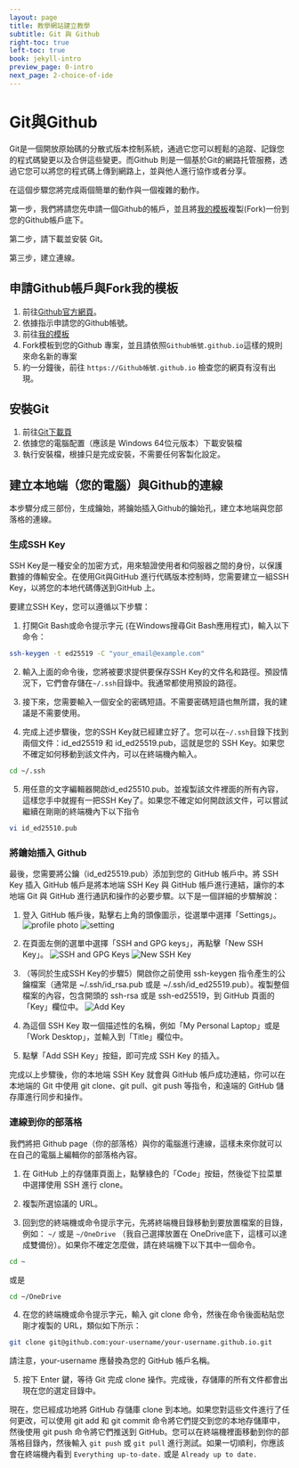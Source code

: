 ```yaml
---
layout: page
title: 教學網站建立教學
subtitle: Git 與 Github
right-toc: true
left-toc: true
book: jekyll-intro
preview_page: 0-intro
next_page: 2-choice-of-ide
---
```


# Git與Github

Git是一個開放原始碼的分散式版本控制系統，通過它您可以輕鬆的追蹤、記錄您的程式碼變更以及合併這些變更。而Github 則是一個基於Git的網路托管服務，透過它您可以將您的程式碼上傳到網路上，並與他人進行協作或者分享。

在這個步驟您將完成兩個簡單的動作與一個複雜的動作。

第一步，我們將請您先申請一個Github的帳戶，並且將[我的模板](https://github.com/junwenwaynepeng/jekyll-template)複製(Fork)一份到您的Github帳戶底下。

第二步，請下載並安裝 Git。

第三步，建立連線。

## 申請Github帳戶與Fork我的模板

1. 前往[Github官方網頁](https://github.com/)。
2. 依據指示申請您的Github帳號。
3. 前往[我的模板](https://github.com/junwenwaynepeng/jekyll-template)
4. Fork模板到您的Github 專案，並且請依照`Github帳號.github.io`這樣的規則來命名新的專案
5. 約一分鐘後，前往 `https://Github帳號.github.io` 檢查您的網頁有沒有出現。

## 安裝Git

1. 前往[Git下載頁](https://git-scm.com/downloads)
2. 依據您的電腦配置（應該是 Windows 64位元版本）下載安裝檔
3. 執行安裝檔，根據只是完成安裝，不需要任何客製化設定。

## 建立本地端（您的電腦）與Github的連線

本步驟分成三部份，生成鑰始，將鑰始插入Github的鑰始孔，建立本地端與您部落格的連線。

### 生成SSH Key

SSH Key是一種安全的加密方式，用來驗證使用者和伺服器之間的身份，以保護數據的傳輸安全。在使用Git與GitHub 進行代碼版本控制時，您需要建立一組SSH Key，以將您的本地代碼傳送到GitHub 上。

要建立SSH Key，您可以遵循以下步驟：

1. 打開Git Bash或命令提示字元 (在Windows搜尋Git Bash應用程式)，輸入以下命令：
```bash
ssh-keygen -t ed25519 -C "your_email@example.com"
```
2. 輸入上面的命令後，您將被要求提供要保存SSH Key的文件名和路徑。預設情況下，它們會存儲在`~/.ssh`目錄中。我通常都使用預設的路徑。

3. 接下來，您需要輸入一個安全的密碼短語。不需要密碼短語也無所謂，我的建議是不需要使用。

4. 完成上述步驟後，您的SSH Key就已經建立好了。您可以在`~/.ssh`目錄下找到兩個文件：id_ed25519 和 id_ed25519.pub，這就是您的 SSH Key。如果您不確定如何移動到該文件內，可以在終端機內輸入。
```bash
cd ~/.ssh
```

5. 用任意的文字編輯器開啟id_ed25510.pub。並複製該文件裡面的所有內容，這樣您手中就握有一把SSH Key了。如果您不確定如何開啟該文件，可以嘗試繼續在剛剛的終端機內下以下指令
```bash
vi id_ed25510.pub
```

### 將鑰始插入 Github 

最後，您需要將公鑰（id_ed25519.pub）添加到您的 GitHub 帳戶中。將 SSH Key 插入 GitHub 帳戶是將本地端 SSH Key 與 GitHub 帳戶進行連結，讓你的本地端 Git 與 GitHub 進行通訊和操作的必要步驟。以下是一個詳細的步驟解說：

1. 登入 GitHub 帳戶後，點擊右上角的頭像圖示，從選單中選擇「Settings」。
![profile photo](/img/github-ssh-1.jpg)
![setting](/img/github-ssh-2.png)


2. 在頁面左側的選單中選擇「SSH and GPG keys」，再點擊「New SSH Key」。
![SSH and GPG Keys](/img/github-ssh-3.png)
![New SSH Key](/img/github-ssh-4.jpg)

3. （等同於生成SSH Key的步驟5）開啟你之前使用 ssh-keygen 指令產生的公鑰檔案（通常是 ~/.ssh/id_rsa.pub 或是 ~/.ssh/id_ed25519.pub）。複製整個檔案的內容，包含開頭的 ssh-rsa 或是 ssh-ed25519，到 GitHub 頁面的「Key」欄位中。
![Add Key](/img/github-ssh-5.png)

4. 為這個 SSH Key 取一個描述性的名稱，例如「My Personal Laptop」或是「Work Desktop」，並輸入到「Title」欄位中。

5. 點擊「Add SSH Key」按鈕，即可完成 SSH Key 的插入。

完成以上步驟後，你的本地端 SSH Key 就會與 GitHub 帳戶成功連結，你可以在本地端的 Git 中使用 git clone、git pull、git push 等指令，和遠端的 GitHub 儲存庫進行同步和操作。

### 連線到你的部落格

我們將把 Github page（你的部落格）與你的電腦進行連線，這樣未來你就可以在自己的電腦上編輯你的部落格內容。

1. 在 GitHub 上的存儲庫頁面上，點擊綠色的「Code」按鈕，然後從下拉菜單中選擇使用 SSH 進行 clone。

2. 複製所選協議的 URL。

3. 回到您的終端機或命令提示字元，先將終端機目錄移動到要放置檔案的目錄，例如： `~/` 或是 `~/OneDrive` （我自己選擇放置在 OneDrive底下，這樣可以達成雙備份）。如果你不確定怎麼做，請在終端機下以下其中一個命令。
```bash
cd ~
```
或是
```bash
cd ~/OneDrive
```

4. 在您的終端機或命令提示字元，輸入 git clone 命令，然後在命令後面粘貼您剛才複製的 URL，類似如下所示：
```bash
git clone git@github.com:your-username/your-username.github.io.git
```
請注意，your-username 應替換為您的 GitHub 帳戶名稱。

5. 按下 Enter 鍵，等待 Git 完成 clone 操作。完成後，存儲庫的所有文件都會出現在您的選定目錄中。

現在，您已經成功地將 GitHub 存儲庫 clone 到本地。如果您對這些文件進行了任何更改，可以使用 git add 和 git commit 命令將它們提交到您的本地存儲庫中，然後使用 git push 命令將它們推送到 GitHub。您可以在終端機裡面移動到你的部落格目錄內，然後輸入 `git push` 或 `git pull` 進行測試。如果一切順利，你應該會在終端機內看到 `Everything up-to-date.` 或是 `Already up to date.`
